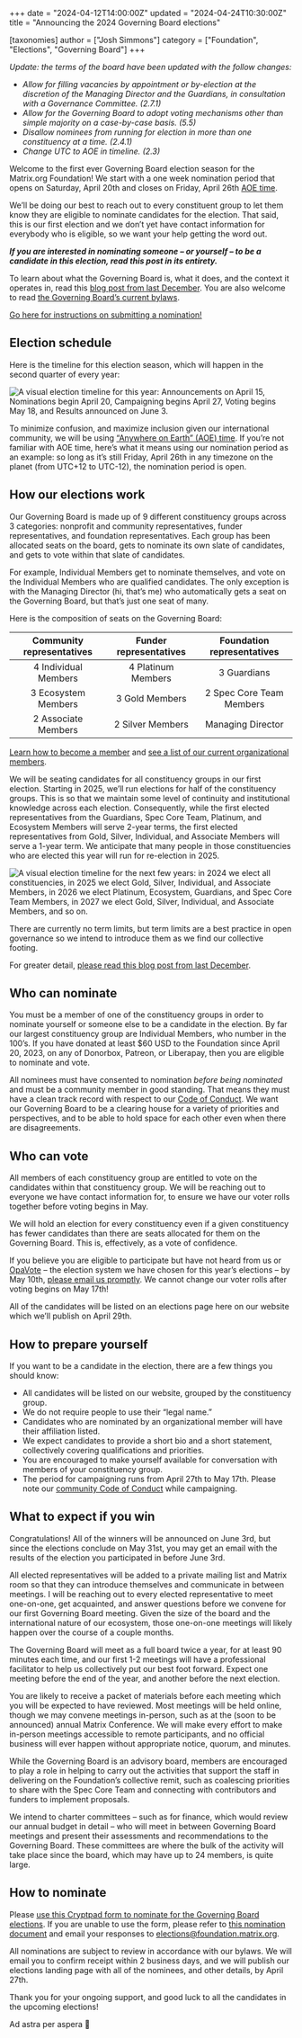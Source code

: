 +++
date = "2024-04-12T14:00:00Z"
updated = "2024-04-24T10:30:00Z"
title = "Announcing the 2024 Governing Board elections"

[taxonomies]
author = ["Josh Simmons"]
category = ["Foundation", "Elections", "Governing Board"]
+++

_Update: the terms of the board have been updated with the follow changes:_
* _Allow for filling vacancies by appointment or by-election at the discretion of the Managing Director and the Guardians, in consultation with a Governance Committee. (2.7.1)_
* _Allow for the Governing Board to adopt voting mechanisms other than simple majority on a case-by-case basis. (5.5)_
* _Disallow nominees from running for election in more than one constituency at a time. (2.4.1)_
* _Change UTC to AOE in timeline. (2.3)_

Welcome to the first ever Governing Board election season for the Matrix.org Foundation! We start with a one week nomination period that opens on Saturday, April 20th and closes on Friday, April 26th [AOE time](https://en.wikipedia.org/wiki/Anywhere_on_Earth).

We’ll be doing our best to reach out to every constituent group to let them know they are eligible to nominate candidates for the election. That said, this is our first election and we don’t yet have contact information for everybody who is eligible, so we want your help getting the word out.

**_If you are interested in nominating someone – or yourself – to be a candidate in this election, read this post in its entirety._**

To learn about what the Governing Board is, what it does, and the context it operates in, read this [blog post from last December](https://matrix.org/blog/2023/12/electing-our-first-governing-board/). You are also welcome to read [the Governing Board’s current bylaws](https://matrix.org/media/2024-04-governing-board-terms-of-reference.pdf).

[Go here for instructions on submitting a nomination!](https://matrix.org/blog/2024/04/election-announcement/#how-to-nominate)

<!-- more -->

## Election schedule

Here is the timeline for this election season, which will happen in the second quarter of every year:

![A visual election timeline for this year: Announcements on April 15, Nominations begin April 20, Campaigning begins April 27, Voting begins May 18, and Results announced on June 3.](/blog/img/2024-election-timeline.png)

To minimize confusion, and maximize inclusion given our international community, we will be using [“Anywhere on Earth” (AOE) time](https://en.wikipedia.org/wiki/Anywhere_on_Earth). If you’re not familiar with AOE time, here’s what it means using our nomination period as an example: so long as it’s still Friday, April 26th in any timezone on the planet (from UTC+12 to UTC-12), the nomination period is open.

## How our elections work

Our Governing Board is made up of 9 different constituency groups across 3 categories: nonprofit and community representatives, funder representatives, and foundation representatives. Each group has been allocated seats on the board, gets to nominate its own slate of candidates, and gets to vote within that slate of candidates. 

For example, Individual Members get to nominate themselves, and vote on the Individual Members who are qualified candidates. The only exception is with the Managing Director (hi, that’s me) who automatically gets a seat on the Governing Board, but that’s just one seat of many.

Here is the composition of seats on the Governing Board:

|Community representatives|Funder representatives|Foundation representatives|
|:---:|:---:|:---:|
|4 Individual Members|4 Platinum Members|3 Guardians|
|3 Ecosystem Members|3 Gold Members|2 Spec Core Team Members|
|2 Associate Members|2 Silver Members|Managing Director|

[Learn how to become a member](https://matrix.org/membership/) and [see a list of our current organizational members](https://matrix.org/support/).

We will be seating candidates for all constituency groups in our first election. Starting in 2025, we’ll run elections for half of the constituency groups. This is so that we maintain some level of continuity and institutional knowledge across each election. Consequently, while the first elected representatives from the Guardians, Spec Core Team, Platinum, and Ecosystem Members will serve 2-year terms, the first elected representatives from Gold, Silver, Individual, and Associate Members will serve a 1-year term. We anticipate that many people in those constituencies who are elected this year will run for re-election in 2025.

![A visual election timeline for the next few years: in 2024 we elect all constituencies, in 2025 we elect Gold, Silver, Individual, and Associate Members, in 2026 we elect Platinum, Ecosystem, Guardians, and Spec Core Team Members, in 2027 we elect Gold, Silver, Individual, and Associate Members, and so on.](/blog/img/2024-election-years.png)

There are currently no term limits, but term limits are a best practice in open governance so we intend to introduce them as we find our collective footing.

For greater detail, [please read this blog post from last December](https://matrix.org/blog/2023/12/electing-our-first-governing-board/).

## Who can nominate

You must be a member of one of the constituency groups in order to nominate yourself or someone else to be a candidate in the election. By far our largest constituency group are Individual Members, who number in the 100’s. If you have donated at least $60 USD to the Foundation since April 20, 2023, on any of Donorbox, Patreon, or Liberapay, then you are eligible to nominate and vote.

All nominees must have consented to nomination _before being nominated_ and must be a community member in good standing. That means they must have a clean track record with respect to our [Code of Conduct](https://matrix.org/legal/code-of-conduct/). We want our Governing Board to be a clearing house for a variety of priorities and perspectives, and to be able to hold space for each other even when there are disagreements.

## Who can vote

All members of each constituency group are entitled to vote on the candidates within that constituency group. We will be reaching out to everyone we have contact information for, to ensure we have our voter rolls together before voting begins in May. 

We will hold an election for every constituency even if a given constituency has fewer candidates than there are seats allocated for them on the Governing Board. This is, effectively, as a vote of confidence.

If you believe you are eligible to participate but have not heard from us or [OpaVote](https://www.opavote.com/) – the election system we have chosen for this year’s elections – by May 10th, [please email us promptly](mailto:elections@foundation.matrix.org). We cannot change our voter rolls after voting begins on May 17th!

All of the candidates will be listed on an elections page here on our website which we’ll publish on April 29th.

## How to prepare yourself

If you want to be a candidate in the election, there are a few things you should know:

* All candidates will be listed on our website, grouped by the constituency group.
* We do not require people to use their “legal name.”
* Candidates who are nominated by an organizational member will have their affiliation listed.
* We expect candidates to provide a short bio and a short statement, collectively covering qualifications and priorities.
* You are encouraged to make yourself available for conversation with members of your constituency group.
* The period for campaigning runs from April 27th to May 17th. Please note our [community Code of Conduct](https://matrix.org/legal/code-of-conduct/) while campaigning.

## What to expect if you win

Congratulations! All of the winners will be announced on June 3rd, but since the elections conclude on May 31st, you may get an email with the results of the election you participated in before June 3rd.

All elected representatives will be added to a private mailing list and Matrix room so that they can introduce themselves and communicate in between meetings. I will be reaching out to every elected representative to meet one-on-one, get acquainted, and answer questions before we convene for our first Governing Board meeting. Given the size of the board and the international nature of our ecosystem, those one-on-one meetings will likely happen over the course of a couple months.

The Governing Board will meet as a full board twice a year, for at least 90 minutes each time, and our first 1-2 meetings will have a professional facilitator to help us collectively put our best foot forward. Expect one meeting before the end of the year, and another before the next election.

You are likely to receive a packet of materials before each meeting which you will be expected to have reviewed. Most meetings will be held online, though we may convene meetings in-person, such as at the (soon to be announced) annual Matrix Conference. We will make every effort to make in-person meetings accessible to remote participants, and no official business will ever happen without appropriate notice, quorum, and minutes.

While the Governing Board is an advisory board, members are encouraged to play a role in helping to carry out the activities that support the staff in delivering on the Foundation’s collective remit, such as coalescing priorities to share with the Spec Core Team and connecting with contributors and funders to implement proposals.

We intend to charter committees – such as for finance, which would review our annual budget in detail – who will meet in between Governing Board meetings and present their assessments and recommendations to the Governing Board. These committees are where the bulk of the activity will take place since the board, which may have up to 24 members, is quite large. 

## How to nominate

Please [use this Cryptpad form to nominate for the Governing Board elections](https://cryptpad.fr/form/#/2/form/view/Fjksk0AMwLWnp4T6t+tTsmNoWSMsJJg8jLXdPzIGkpc/). If you are unable to use the form, please refer to [this nomination document](https://matrix.org/media/2024-nomination-form.pdf) and email your responses to [elections@foundation.matrix.org](mailto:elections@foundation.matrix.org).

All nominations are subject to review in accordance with our bylaws. We will email you to confirm receipt within 2 business days, and we will publish our elections landing page with all of the nominees, and other details, by April 27th.

Thank you for your ongoing support, and good luck to all the candidates in the upcoming elections!

Ad astra per aspera 🚀

